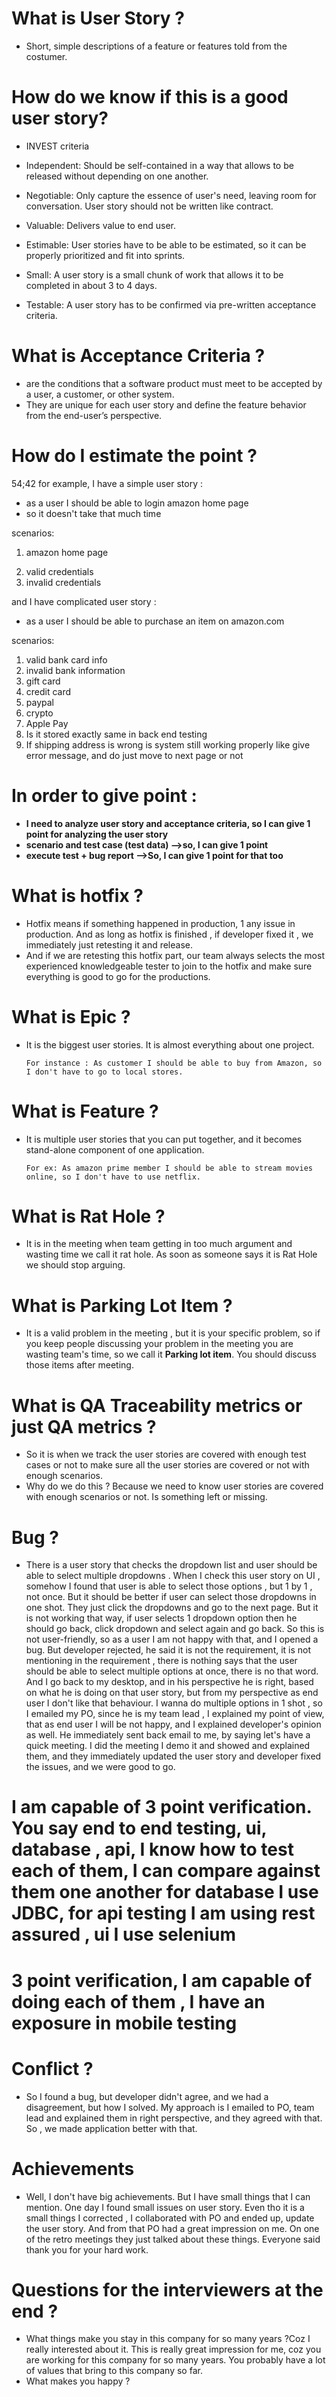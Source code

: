 # What is User Story ? 

- Short, simple descriptions of a feature or features told from the costumer.


# How do we know if this is a good user story?
- INVEST criteria

- Independent: Should be self-contained in a way that allows to be released without depending on one another.
- Negotiable: Only capture the essence of user's need, leaving room for conversation. User story should not be written like contract.
- Valuable: Delivers value to end user.
- Estimable: User stories have to be able to be estimated, so it can be properly prioritized and fit into sprints.
- Small: A user story is a small chunk of work that allows it to be completed in about 3 to 4 days.
- Testable: A user story has to be confirmed via pre-written acceptance criteria.

# What is Acceptance Criteria ? 

- are the conditions that a software product must meet to be accepted by a user, a customer, or other system.
-  They are unique for each user story and define the feature behavior from the end-user’s perspective.


# How do I estimate the point ? 
54;42
for example, I have a simple user story :
- as a user I should be able to login amazon home page
- so it doesn't take that much time 

scenarios:

1) amazon home page
2. valid credentials 
3. invalid credentials
 
and I have complicated user story : 
- as a user I should be able to purchase an item on amazon.com

scenarios:
1. valid bank card info
2. invalid bank information
3. gift card
4. credit card
5. paypal
6. crypto
7. Apple Pay
8. Is it stored exactly same in back end testing
9. If shipping address is wrong is system still working properly like give error message, and do just move to next page or not


# In order to give point : 
- **I need to analyze user story and acceptance criteria, so I can give 1 point for analyzing the user story**
- **scenario and test case (test data) -->so,  I can give 1 point**
- **execute test + bug report -->So, I can give 1 point for that too**


# What is hotfix ? 
- Hotfix means if something happened in production, 1 any issue in production. And as long as hotfix is finished , if developer fixed it , we immediately just retesting it and release.
- And if we are retesting this hotfix part, our team always selects the most experienced knowledgeable tester to join to the hotfix and make sure everything is good to go for the productions.   

# What is Epic ? 
- It is the biggest user stories. It is almost everything about one project.
          
      For instance : As customer I should be able to buy from Amazon, so I don't have to go to local stores.

# What is Feature ? 
- It is multiple user stories that you can put together, and it becomes stand-alone component of one application.
    
      For ex: As amazon prime member I should be able to stream movies online, so I don't have to use netflix. 

# What is Rat Hole ? 
- It is in the meeting when team getting in too much argument and wasting time we call it rat hole. As soon as someone says it is Rat Hole we should stop arguing. 

# What is Parking Lot Item ? 
- It is a valid problem in the meeting , but it is your specific problem, so if you keep people discussing your problem in the meeting you are wasting team's time, so we call it **Parking lot item**. You should discuss those items after meeting.

# What is QA Traceability metrics or just QA metrics ?
- So it is when we track the user stories are covered with enough test cases or not to make sure all the user stories are covered or not with enough scenarios. 
- Why do we do this ? Because we need to know user stories are covered with enough scenarios or not. Is something left or missing.

# Bug ?

- There is a user story that checks the dropdown list and user should be able to select multiple dropdowns . When I check this user story on UI , somehow  I found that user is able to select those options , but 1 by 1 , not once. But it should be better if user can select those dropdowns in one shot. They just click the dropdowns and go to the next page. But it is not working that way, if user selects 1 dropdown option then he should go back, click dropdown and select again and go back. So this is not user-friendly, so as a user I am not happy with that, and I opened a bug. But developer rejected, he said it is not the requirement, it is not mentioning in the requirement , there is nothing says that the user should be able to select multiple options at once, there is no that word. And I go back to my desktop, and in his perspective he is right, based on what he is doing on that user story, but from my perspective as end user I don't like that behaviour. I wanna do multiple options in 1 shot , so I emailed my PO, since he is my team lead , I explained my point of view, that as end user I will be not happy, and I explained developer's opinion as well. He immediately sent back email to me, by saying let's have a quick meeting. I did the meeting I demo it and showed and explained them, and they immediately updated the user story and developer fixed the issues, and we were good to go.

# I am capable of 3 point verification. You say end to end testing, ui, database , api, I know how to test each of them, I can compare against them one another for database I use JDBC, for api testing I am using rest assured , ui I use selenium 
# 3 point verification, I am capable of doing each of them , I have an exposure in mobile testing
# Conflict ?

- So I found a bug, but developer didn't agree, and we had a disagreement, but how I solved. My approach is I emailed to PO, team lead and explained them in right perspective, and they agreed with that. So , we made application better with that.

# Achievements 

- Well, I don't have big achievements. But I have small things that I can mention. One day I found small issues on user story. Even tho it is a small things I corrected , I collaborated with PO and ended up, update the user story. And from that PO had a great impression on me. On one of the retro meetings they just talked about these things. Everyone said thank you for your hard work.




# Questions for the interviewers at the end ? 

- What things make you stay in this company for so many years ?Coz I really interested about it. This is really great impression for me, coz you are working for this company for so many years. You probably have a lot of values that bring to this company so far. 
- What makes you happy ? 
